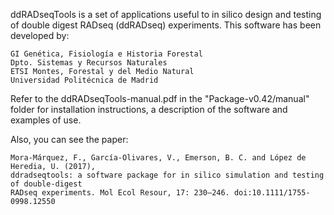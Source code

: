 ddRADseqTools is a set of applications useful to in silico design and testing of double digest
RADseq (ddRADseq) experiments. This software has been developed by:

    GI Genética, Fisiología e Historia Forestal
    Dpto. Sistemas y Recursos Naturales
    ETSI Montes, Forestal y del Medio Natural
    Universidad Politécnica de Madrid

Refer to the ddRADseqTools-manual.pdf in the "Package-v0.42/manual" folder for installation
instructions, a description of the software and examples of use.

Also, you can see the paper:

    Mora-Márquez, F., García-Olivares, V., Emerson, B. C. and López de Heredia, U. (2017),
    ddradseqtools: a software package for in silico simulation and testing of double-digest
    RADseq experiments. Mol Ecol Resour, 17: 230–246. doi:10.1111/1755-0998.12550
